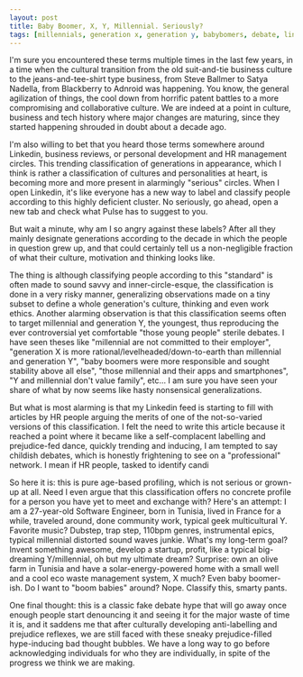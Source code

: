 ```yaml
---
layout: post
title: Baby Boomer, X, Y, Millennial. Seriously?
tags: [millennials, generation x, generation y, babybomers, debate, linkedin, culture, personality, labels, prejudice, age segregation, stories]
---
```

I'm sure you encountered these terms multiple times in the last few years, in a time when the cultural transition from the old suit-and-tie business culture to the jeans-and-tee-shirt type business, from Steve Ballmer to Satya Nadella, from Blackberry to Adnroid was happening. You know, the general agilization of things, the cool down from horrific patent battles to a more compromising and collaborative culture. We are indeed at a point in culture, business and tech history where major changes are maturing, since they started happening shrouded in doubt about a decade ago.

I'm also willing to bet that you heard those terms somewhere around Linkedin, business reviews, or personal development and HR management circles. This trending classification of generations in appearance, which I think is rather a classification of cultures and personalities at heart, is becoming more and more present in alarmingly "serious" circles. When I open Linkedin, it's like everyone has a new way to label and classify people according to this highly deficient cluster. No seriously, go ahead, open a new tab and check what Pulse has to suggest to you.

But wait a minute, why am I so angry against these labels? After all they mainly designate generations according to the decade in which the people in question grew up, and that could certainly tell us a non-negligible fraction of what their culture, motivation and thinking looks like.

The thing is although classifying people according to this "standard" is often made to sound savvy and inner-circle-esque, the classification is done in a very risky manner, generalizing observations made on a tiny subset to define a whole generation's culture, thinking and even work ethics. Another alarming observation is that this classification seems often to target millennial and generation Y, the youngest, thus reproducing the ever controversial yet comfortable "those young people" sterile debates. I have seen theses like "millennial are not committed to their employer", "generation X is more rational/levelheaded/down-to-earth than millennial and generation Y", "baby boomers were more responsible and sought stability above all else", "those millennial and their apps and smartphones", "Y and millennial don't value family", etc… I am sure you have seen your share of what by now seems like hasty nonsensical generalizations.

But what is most alarming is that my Linkedin feed is starting to fill with articles by HR people arguing the merits of one of the not-so-varied versions of this classification. I felt the need to write this article because it reached a point where it became like a self-complacent labelling and prejudice-fed dance, quickly trending and inducing, I am tempted to say childish debates, which is honestly frightening to see on a "professional" network. I mean if HR people, tasked to identify candi

So here it is: this is pure age-based profiling, which is not serious or grown-up at all. Need I even argue that this classification offers no concrete profile for a person you have yet to meet and exchange with? Here's an attempt: I am a 27-year-old Software Engineer, born in Tunisia, lived in France for a while, traveled around, done community work, typical geek multicultural Y. Favorite music? Dubstep, trap step, 110bpm genres, instrumental epics, typical millennial distorted sound waves junkie. What's my long-term goal? Invent something awesome, develop a startup, profit, like a typical big-dreaming Y/millennial, oh but my ultimate dream? Surprise: own an olive farm in Tunisia and have a solar-energy-powered home with a small well and a cool eco waste management system, X much? Even baby boomer-ish. Do I want to "boom babies" around? Nope. Classify this, smarty pants.

One final thought: this is a classic fake debate hype that will go away once enough people start denouncing it and seeing it for the major waste of time it is, and it saddens me that after culturally developing anti-labelling and prejudice reflexes, we are still faced with these sneaky prejudice-filled hype-inducing bad thought bubbles. We have a long way to go before acknowledging individuals for who they are individually, in spite of the progress we think we are making.